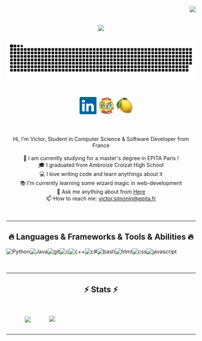 <img align="right" src="https://visitor-badge.laobi.icu/badge?page_id=bictole.bictole">

<h1 align="center">
  <a href="https://git.io/typing-svg">
    <img src="https://readme-typing-svg.herokuapp.com/?lines=Hello,+There!+👋;This+is+Victor....;Nice+to+meet+you!&center=true&size=30">
  </a>
</h1>

<div align="center">
  <a href="https://1999azzar.github.io/1999AZZAR/">
  <img  src="https://github.com/Bictole/Bictole/blob/main/resources/snake_grid.svg"
       alt="snake" /></a>
</div>

<h5 align="center">
  <code>
    <a href="https://www.linkedin.com/in/victor-simonin/" title="LinkedIn Profile"><img width="45" src="images/linkedin.svg"></a></code>
  <code><a href="https://www.gottagohack.fr/" title="GottaGoHack"><img width="45" src="images/Gotta_Go_Hack_Logo.png"></a></code>
  <code><a href="https://citron.io/" title="Citron"><img width="45" src="images/citron.png"></a></code>
</h5>
<br>
<p align="center">
  Hi, I'm Victor, Student in Computer Science & Software Developer from France
  <br>
  <br>
  🔬 I am currently studying for a master's degree in EPITA Paris !
  <br>
  🎓 I graduated from Ambroize Croizat High School
  <br>
  💻 I love writing code and learn anythings about it
  <br>
  📚 I’m currently learning some wizard magic in web-development
  <br>
  💬 Ask me anything about from <a href="https://github.com/bictole/bictole/issues" title="Issues">Here</a>
  <br>
  📫 How to reach me: <a href="mailto: victor.simonin@epita.fr">victor.simonin@epita.fr</a>
</p>
<br>
<hr>
<h2 align="center">🔥 Languages & Frameworks & Tools & Abilities 🔥</h2>

<a href="https://www.python.org" target="_blank"><img align="left" alt="Python" height ="42px" src="https://raw.githubusercontent.com/rahul-jha98/github_readme_icons/main/language_and_tools/square/python/python.svg"></a>

<a href="https://www.java.com" target="_blank"><img align="left" alt="Java" height ="42px" src="https://raw.githubusercontent.com/rahul-jha98/github_readme_icons/main/language_and_tools/square/java/java.svg"></a>

<a href="https://git-scm.com/" target="_blank"> <img src="https://raw.githubusercontent.com/rahul-jha98/github_readme_icons/main/language_and_tools/square/git-scm/git-scm.svg" align="left" alt="git" height='42px'/> </a>

<a href="https://www.cprogramming.com/" target="_blank"> <img src="https://raw.githubusercontent.com/rahul-jha98/github_readme_icons/main/language_and_tools/square/c/c.svg" align="left" alt="c" height='42px'/> </a>

<a href="https://isocpp.org/" target="_blank"> <img src="https://raw.githubusercontent.com/rahul-jha98/github_readme_icons/main/language_and_tools/square/c++/c++.svg" align="left" alt="c++" height='42px'/> </a>

<a href="https://docs.microsoft.com/fr-fr/dotnet/csharp/" target="_blank"> <img src="https://github.com/rahul-jha98/README_icons/blob/main/language_and_tools/square/c%23/c%23.svg" align="left" alt="c#" height='42px'/> </a>

<a href="https://www.gnu.org/software/bash/" target="_blank"> <img src="https://raw.githubusercontent.com/rahul-jha98/github_readme_icons/main/language_and_tools/square/bash/bash-colored.svg" align="left" alt="bash" height='42px'/> </a>

<a href="https://html.com/" target="_blank"> <img src="https://raw.githubusercontent.com/rahul-jha98/github_readme_icons/main/language_and_tools/square/html/html.svg" align="left" alt="html" height='42px'/> </a>

<a href="https://www.w3.org/Style/CSS/Overview.fr.html/" target="_blank"> <img src="https://raw.githubusercontent.com/rahul-jha98/github_readme_icons/main/language_and_tools/square/css/css.svg" align="left" alt="css" height='42px'/> </a>

<a href="https://www.javascript.com/" target="_blank"> <img src="https://raw.githubusercontent.com/rahul-jha98/github_readme_icons/main/language_and_tools/square/javascript/javascript.svg" align="left" alt="javascript" height='42px'/> </a>

<br><br><br>
<hr>

<h2 align="center">⚡ Stats ⚡</h2>
<br>
<p align=center>
  <div align=center>
    <a href="https://github.com/anuraghazra/github-readme-stats">
      <img width=325 align="center" src="https://github-readme-stats.vercel.app/api/top-langs/?username=Bictole&hide=c%23,powershell,Mathematica,Ruby,Objective-C,Objective-C%2b%2b,Cuda&title_color=61dafb&text_color=ffffff&icon_color=61dafb&bg_color=20232a&langs_count=8&layout=compact&border_color=61dafb&hide_border=true" />
    </a>
    <a href="https://github.com/anuraghazra/github-readme-stats" title="Go to Source">
      <img align="right" width=390 src="https://github-readme-stats.vercel.app/api?username=Bictole&show_icons=true&theme=react&border_color=61dafb&hide_border=true" />
    </a>
  </div>
  <br>
</p>

<hr>
